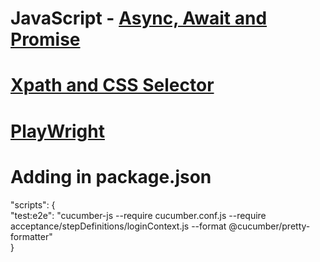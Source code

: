 # JavaScript - [Async, Await and Promise](https://www.freecodecamp.org/news/javascript-async-await-tutorial-learn-callbacks-promises-async-await-by-making-icecream/)

# [Xpath and CSS Selector](https://www.zenrows.com/blog/xpath-vs-css-selector#conclusion)

# [PlayWright](https://playwright.dev/docs/api/class-page)

# Adding in package.json

"scripts": {<br>
    "test:e2e": "cucumber-js --require cucumber.conf.js --require acceptance/stepDefinitions/loginContext.js --format @cucumber/pretty-formatter" <br>
}